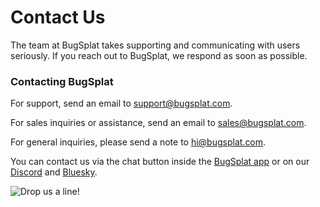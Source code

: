 # Contact Us

The team at BugSplat takes supporting and communicating with users seriously. If you reach out to BugSplat, we respond as soon as possible.

### Contacting BugSplat

For support, send an email to [support@bugsplat.com](mailto:support@bugsplat.com).

For sales inquiries or assistance, send an email to [sales@bugsplat.com](mailto:sales@bugsplat.com).

For general inquiries, please send a note to [hi@bugsplat.com](mailto:hi@bugsplat.com).

You can contact us via the chat button inside the [BugSplat app](https://app.bugsplat.com/v2/dashboard) or on our [Discord](https://discord.gg/K4KjjRV5ve) and [Bluesky](https://bsky.app/profile/bugsplatco.bsky.social).

![Drop us a line!](../.gitbook/assets/bugsplat3.jpg)
